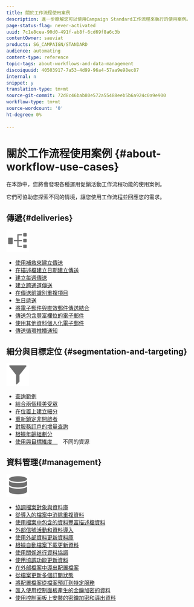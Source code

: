 ```yaml
---
title: 關於工作流程使用案例
description: 進一步瞭解您可以使用Campaign Standard工作流程來執行的使用案例。
page-status-flag: never-activated
uuid: 7c1e8cea-90d0-491f-ab8f-6cd69f8a6c3b
contentOwner: sauviat
products: SG_CAMPAIGN/STANDARD
audience: automating
content-type: reference
topic-tags: about-workflows-and-data-management
discoiquuid: 40503917-7a53-4d99-96a4-57aa9e98ec87
internal: n
snippet: y
translation-type: tm+mt
source-git-commit: 72d8c46bab80e572a55488eeb5b6a924c0a9e900
workflow-type: tm+mt
source-wordcount: '0'
ht-degree: 0%

---
```



# 關於工作流程使用案例 {#about-workflow-use-cases}

在本節中，您將會發現各種運用促銷活動工作流程功能的使用案例。

它們可協助您探索不同的情境，讓您使用工作流程並回應您的需求。

## 傳遞{#deliveries}

<img src="assets/do-not-localize/icon_workflows.svg" width="60px">

* [使用補救來建立傳送](../../automating/using/workflow-created-query-with-complement.md)
* [在描述檔建立日期建立傳送](../../automating/using/workflow-creation-date-query.md)
* [建立每週傳送](../../automating/using/workflow-weekly-offer.md)
* [建立跨通道傳送](../../automating/using/workflow-cross-channel-delivery.md)
* [在傳送前識別重複項目](../../automating/using/identifying-duplicated-before-delivery.md)
* [生日遞送](../../automating/using/birthday-delivery.md)
* [將電子郵件與直效郵件傳送結合](../../automating/using/coupling-email-direct-mail.md)
* [傳送包含豐富欄位的電子郵件](../../automating/using/sending-email-enriched-fields.md)
* [使用其他資料個人化電子郵件](../../automating/using/personalizing-email-with-additional-data.md)
* [傳送循環推播通知](../../automating/using/recurring-push-notifications.md)

## 細分與目標定位 {#segmentation-and-targeting}

<img src="assets/do-not-localize/icon_filter.svg" width="60px">

* [查詢範例](../../automating/using/query-samples.md)
* [結合兩個精美受眾](../../automating/using/union-on-two-refined-audiences.md)
* [在位置上建立細分](../../automating/using/workflow-segmentation-location.md)
* [重新鎖定非開啟者](../../automating/using/workflow-cross-channel-retargeting.md)
* [對服務訂戶的增量查詢](../../automating/using/incremental-query-on-subscribers.md)
* [根據年齡組劃分](../../automating/using/segmentation-age-groups.md)
* [使用與目標維度　](../../automating/using/using-resources-different-from-targeting-dimensions.md)　不同的資源

## 資料管理{#management}

<img src="assets/do-not-localize/icon_manage.svg" width="60px">

* [協調檔案對象與資料庫](../../automating/using/reconcile-file-audience-with-database.md)
* [從導入的檔案中消除重複資料](../../automating/using/deduplicating-data-imported-file.md)
* [使用檔案中包含的資料豐富描述檔資料](../../automating/using/enriching-profile-data-file.md)
* [外部信號活動和資料導入](../../automating/using/external-signal-data-import.md)
* [使用外部資料更新資料庫](../../automating/using/update-database-file.md)
* [根據自動檔案下載更新資料](../../automating/using/update-data-automatic-download.md)
* [使用關係進行資料協調](../../automating/using/reconciliation-using-relations.md)
* [使用協調功能更新資料](../../automating/using/data-update-reconciliation.md)
* [在外部檔案中導出配置檔案](../../automating/using/exporting-profiles-in-file.md)
* [從檔案更新多個訂閱狀態](../../automating/using/updating-subscriptions-from-file.md)
* [將配置檔案從檔案預訂到特定服務](../../automating/using/subscribing-profiles-from-file.md)
* [匯入使用控制面板產生的金鑰加密的資料](../../automating/using/managing-encrypted-data.md#use-case-gpg-decrypt)
* [使用控制面板上安裝的密鑰加密和導出資料](../../automating/using/managing-encrypted-data.md#use-case-gpg-encrypt)
